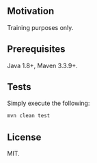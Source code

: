 ## Motivation

Training purposes only.

## Prerequisites

Java 1.8+, Maven 3.3.9+.

## Tests

Simply execute the following:
```java
mvn clean test
```

## License

MIT.